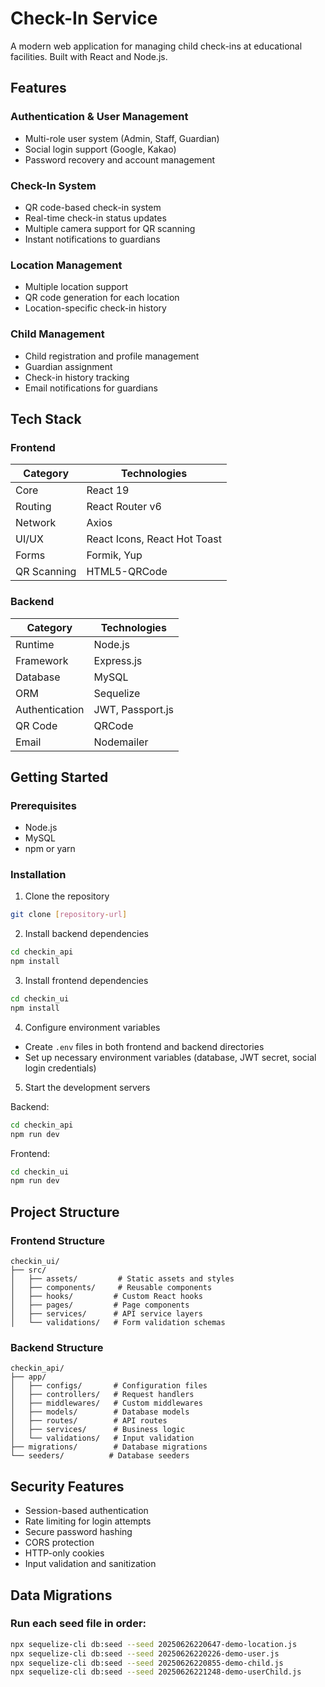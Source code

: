 # Check-In Service

A modern web application for managing child check-ins at educational facilities. Built with React and Node.js.

## Features

### Authentication & User Management
- Multi-role user system (Admin, Staff, Guardian)
- Social login support (Google, Kakao)
- Password recovery and account management

### Check-In System
- QR code-based check-in system
- Real-time check-in status updates
- Multiple camera support for QR scanning
- Instant notifications to guardians

### Location Management
- Multiple location support
- QR code generation for each location
- Location-specific check-in history

### Child Management
- Child registration and profile management
- Guardian assignment
- Check-in history tracking
- Email notifications for guardians

## Tech Stack

### Frontend
| Category | Technologies |
|----------|-------------|
| Core | React 19 |
| Routing | React Router v6 |
| Network | Axios |
| UI/UX | React Icons, React Hot Toast |
| Forms | Formik, Yup |
| QR Scanning | HTML5-QRCode |

### Backend
| Category | Technologies |
|----------|-------------|
| Runtime | Node.js |
| Framework | Express.js |
| Database | MySQL |
| ORM | Sequelize |
| Authentication | JWT, Passport.js |
| QR Code | QRCode |
| Email | Nodemailer |

## Getting Started

### Prerequisites
- Node.js
- MySQL
- npm or yarn

### Installation

1. Clone the repository
```bash
git clone [repository-url]
```

2. Install backend dependencies
```bash
cd checkin_api
npm install
```

3. Install frontend dependencies
```bash
cd checkin_ui
npm install
```

4. Configure environment variables
- Create `.env` files in both frontend and backend directories
- Set up necessary environment variables (database, JWT secret, social login credentials)

5. Start the development servers

Backend:
```bash
cd checkin_api
npm run dev
```

Frontend:
```bash
cd checkin_ui
npm run dev
```

## Project Structure

### Frontend Structure
```
checkin_ui/
├── src/
│   ├── assets/         # Static assets and styles
│   ├── components/     # Reusable components
│   ├── hooks/         # Custom React hooks
│   ├── pages/         # Page components
│   ├── services/      # API service layers
│   └── validations/   # Form validation schemas
```

### Backend Structure
```
checkin_api/
├── app/
│   ├── configs/       # Configuration files
│   ├── controllers/   # Request handlers
│   ├── middlewares/   # Custom middlewares
│   ├── models/        # Database models
│   ├── routes/        # API routes
│   ├── services/      # Business logic
│   └── validations/   # Input validation
├── migrations/        # Database migrations
└── seeders/          # Database seeders
```

## Security Features
- Session-based authentication
- Rate limiting for login attempts
- Secure password hashing
- CORS protection
- HTTP-only cookies
- Input validation and sanitization

## Data Migrations
### Run each seed file in order:
```bash
npx sequelize-cli db:seed --seed 20250626220647-demo-location.js
npx sequelize-cli db:seed --seed 20250626220226-demo-user.js
npx sequelize-cli db:seed --seed 20250626220855-demo-child.js
npx sequelize-cli db:seed --seed 20250626221248-demo-userChild.js
```
